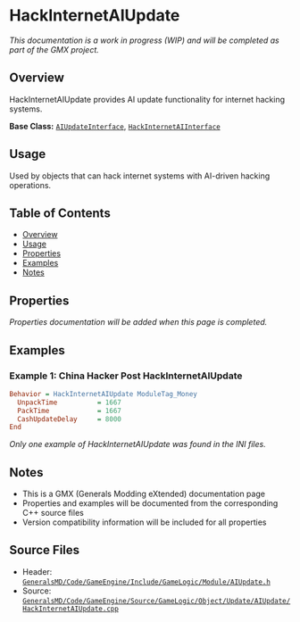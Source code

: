 # HackInternetAIUpdate

*This documentation is a work in progress (WIP) and will be completed as part of the GMX project.*

## Overview

HackInternetAIUpdate provides AI update functionality for internet hacking systems.

**Base Class:** [`AIUpdateInterface`](../../GeneralsMD/Code/GameEngine/Include/GameLogic/Module/AIUpdate.h), [`HackInternetAIInterface`](../../GeneralsMD/Code/GameEngine/Include/GameLogic/Module/HackInternetAIUpdate.h)

## Usage

Used by objects that can hack internet systems with AI-driven hacking operations.

## Table of Contents

- [Overview](#overview)
- [Usage](#usage)
- [Properties](#properties)
- [Examples](#examples)
- [Notes](#notes)

## Properties

*Properties documentation will be added when this page is completed.*

## Examples

### Example 1: China Hacker Post HackInternetAIUpdate
```ini
Behavior = HackInternetAIUpdate ModuleTag_Money
  UnpackTime          = 1667
  PackTime            = 1667
  CashUpdateDelay     = 8000
End
```

*Only one example of HackInternetAIUpdate was found in the INI files.*

## Notes

- This is a GMX (Generals Modding eXtended) documentation page
- Properties and examples will be documented from the corresponding C++ source files
- Version compatibility information will be included for all properties

## Source Files

- Header: [`GeneralsMD/Code/GameEngine/Include/GameLogic/Module/AIUpdate.h`](../../GeneralsMD/Code/GameEngine/Include/GameLogic/Module/AIUpdate.h)
- Source: [`GeneralsMD/Code/GameEngine/Source/GameLogic/Object/Update/AIUpdate/HackInternetAIUpdate.cpp`](../../GeneralsMD/Code/GameEngine/Source/GameLogic/Object/Update/AIUpdate/HackInternetAIUpdate.cpp)
